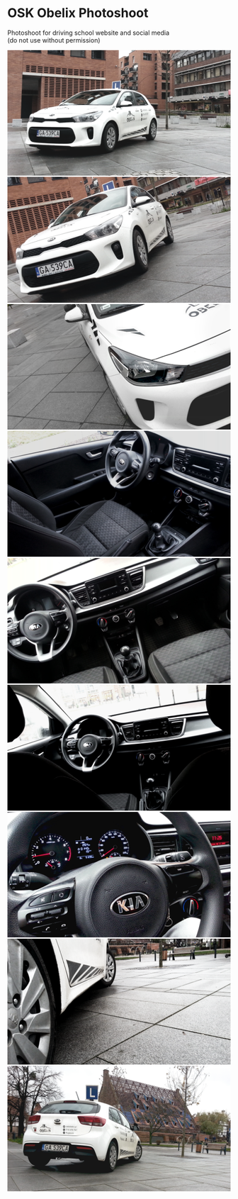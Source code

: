 # OSK Obelix Photoshoot

Photoshoot for driving school website and social media  
(do not use without permission)

![Kia Front](/images/kia_001.png)
![Kia Front](/images/kia_002.png)
![Kia Front](/images/kia_003.png)
![Kia Front](/images/kia_008.png)
![Kia Front](/images/kia_010.png)
![Kia Front](/images/kia_011.png)
![Kia Front](/images/kia_012.png)
![Kia Front](/images/kia_006.png)
![Kia Front](/images/kia_004.png)

